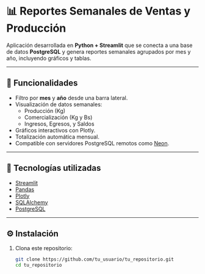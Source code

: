 # 📊 Reportes Semanales de Ventas y Producción

Aplicación desarrollada en **Python + Streamlit** que se conecta a una base de datos **PostgreSQL** y genera reportes semanales agrupados por mes y año, incluyendo gráficos y tablas.

---

## 🚀 Funcionalidades

- Filtro por **mes** y **año** desde una barra lateral.
- Visualización de datos semanales:
  - Producción (Kg)
  - Comercialización (Kg y Bs)
  - Ingresos, Egresos, y Saldos
- Gráficos interactivos con Plotly.
- Totalización automática mensual.
- Compatible con servidores PostgreSQL remotos como [Neon](https://neon.tech/).

---

## 🧰 Tecnologías utilizadas

- [Streamlit](https://streamlit.io/)
- [Pandas](https://pandas.pydata.org/)
- [Plotly](https://plotly.com/python/)
- [SQLAlchemy](https://www.sqlalchemy.org/)
- [PostgreSQL](https://www.postgresql.org/)

---

## ⚙️ Instalación

1. Clona este repositorio:

   ```bash
   git clone https://github.com/tu_usuario/tu_repositorio.git
   cd tu_repositorio
